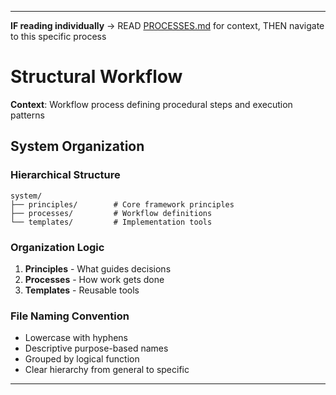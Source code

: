 
---

**IF reading individually** → READ [PROCESSES.md](../PROCESSES.md#workflow-processes) for context, THEN navigate to this specific process


# Structural Workflow

**Context**: Workflow process defining procedural steps and execution patterns



## System Organization

### Hierarchical Structure

```
system/
├── principles/        # Core framework principles
├── processes/         # Workflow definitions
└── templates/         # Implementation tools
```

### Organization Logic

1. **Principles** - What guides decisions
2. **Processes** - How work gets done  
3. **Templates** - Reusable tools

### File Naming Convention

- Lowercase with hyphens
- Descriptive purpose-based names
- Grouped by logical function
- Clear hierarchy from general to specific

---
